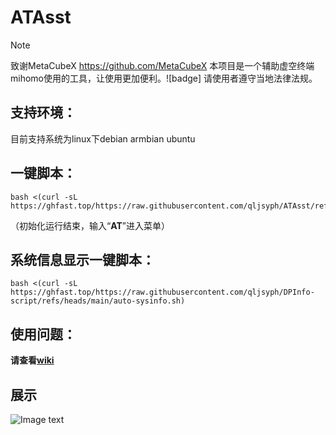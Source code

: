# ATAsst
> [!NOTE]
> 致谢MetaCubeX https://github.com/MetaCubeX
> 本项目是一个辅助虚空终端mihomo使用的工具，让使用更加便利。![badge] 请使用者遵守当地法律法规。
## 支持环境：

目前支持系统为linux下debian armbian ubuntu

## 一键脚本：
```
bash <(curl -sL https://ghfast.top/https://raw.githubusercontent.com/qljsyph/ATAsst/refs/heads/main/ATAsst.sh)
```
（初始化运行结束，输入“**AT**”进入菜单）  

## 系统信息显示一键脚本：
```
bash <(curl -sL https://ghfast.top/https://raw.githubusercontent.com/qljsyph/DPInfo-script/refs/heads/main/auto-sysinfo.sh)
```

## 使用问题：

**请查看[wiki](https://github.com/qljsyph/ATAsst/wiki)**

## 展示

![Image text](https://raw.githubusercontent.com/qljsyph/ATAsst/refs/heads/main/eg.jpg)
